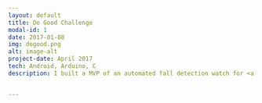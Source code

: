 ```yaml
---
layout: default
title: Do Good Challenge
modal-id: 1
date: 2017-01-08
img: dogood.png
alt: image-alt
project-date: April 2017
tech: Android, Arduino, C
description: I built a MVP of an automated fall detection watch for <a href="http://www.symbionthealth.com" target="_blank">Symbiont Health</a> over the course of the 2017 Do Good Challenge. My team won Audience Choice and 2nd Place for Ventures at finals. Read more <a href="https://umdrightnow.umd.edu/news/vintage-voices-james-hollister-wellness-foundation-win-grand-prizes-do-good-challenge" target="_blank">here</a>.


---
```

